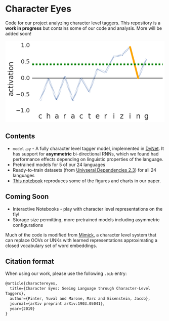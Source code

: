 # Character Eyes

Code for our project analyzing character level taggers. This repository is a **work in progress** but contains some of our code and analysis. 
More will be added soon!

![example activations](images/act_ex.png)

## Contents
- `model.py` - A fully character level tagger model, implemented in [DyNet](http://dynet.io/). It has support for **asymmetric** bi-directional RNNs, which we found had performance effects depending on linguistic properties of the language. 
- Pretrained models for 5 of our 24 languages
- Ready-to-train datasets (from [Univseral Dependencies 2.3](http://universaldependencies.org/)) for all 24 languages
- [This notebook](https://github.com/ruyimarone/character-eyes/blob/master/PDI.ipynb) reproduces some of the figures and charts in our paper. 

## Coming Soon
- Interactive Notebooks - play with character level representations on the fly!
- Storage size permitting, more pretrained models including asymmetric configurations


Much of the code is modified from [Mimick](https://github.com/yuvalpinter/Mimick), a character level system that can replace OOVs or UNKs with learned representations approximating a closed vocabulary set of word embeddings. 

## Citation format

When using our work, please use the following `.bib` entry:

```
@article{charactereyes,
  title={Character Eyes: Seeing Language through Character-Level Taggers},
  author={Pinter, Yuval and Marone, Marc and Eisenstein, Jacob},
  journal={arXiv preprint arXiv:1903.05041},
  year={2019}
}
```
